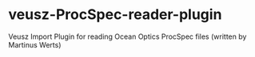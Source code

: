 # veusz-ProcSpec-reader-plugin
Veusz Import Plugin for reading Ocean Optics ProcSpec files (written by Martinus Werts)
